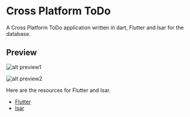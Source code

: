 # Cross Platform ToDo

A Cross Platform ToDo application written in dart, Flutter and Isar for the database. 

## Preview

![alt preview1](https://i.imgur.com/7cdJFGR.png)

![alt preview2](https://i.imgur.com/DxEW5ZZ.png)

Here are the resources for Flutter and Isar.
- [Flutter](https://flutter.dev/)
- [Isar](https://isar.dev/)